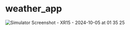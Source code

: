# weather_app

![Simulator Screenshot - XR15 - 2024-10-05 at 01 35 25](https://github.com/user-attachments/assets/f360db92-419e-4886-9ef4-7400cdabe7f2)

